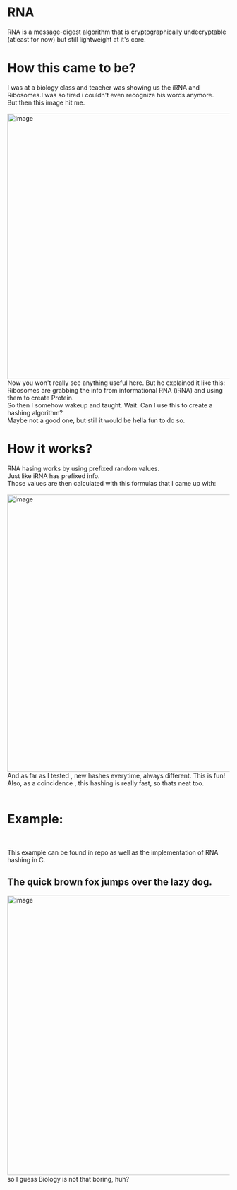 # RNA
RNA is a message-digest algorithm that is cryptographically undecryptable (atleast for now) but still lightweight at it's core.


<h1>How this came to be?</h1>

<p>I was at a biology class and teacher was showing us the iRNA and Ribosomes.I was so tired i couldn't even recognize his words anymore.<br>
But then this image hit me.<br>
<br>
<img width="601" alt="image" src="https://user-images.githubusercontent.com/59802817/193108898-d9d3010c-508d-4d0e-a00f-2071c5b1e18f.png">
<br>
Now you won't really see anything useful here. But he explained it like this:
<br>
Ribosomes are grabbing the info from informational RNA (iRNA) and using them to create Protein.
<br>
So then I somehow wakeup and taught. Wait. Can I use this to create a hashing algorithm?
<br>
Maybe not a good one, but still it would be hella fun to do so.
<br>
<h1>How it works?</h1>
RNA hasing works by using prefixed random values.<br>
Just like iRNA has prefixed info.<br>
Those values are then calculated with this formulas that I came up with:
<br>
<br>
<img width="628" alt="image" src="https://user-images.githubusercontent.com/59802817/193109793-a769c2f7-f0d2-4115-a60a-019c53fb37cf.png">
<br>
And as far as I tested , new hashes everytime, always different. This is fun!
<br>Also, as a coincidence , this hashing is really fast, so thats neat too.<br>

<br>
<h1>Example:</h1>
<br>
<p>This example can be found in repo as well as the implementation of RNA hashing in C.<br>
<h2>The quick brown fox jumps over the lazy dog.</h2>

<img width="634" alt="image" src="https://user-images.githubusercontent.com/59802817/193110097-9f0d817e-5bf8-44ea-9b4b-1f1a58356b51.png">
<br>
so I guess Biology is not that boring, huh?

